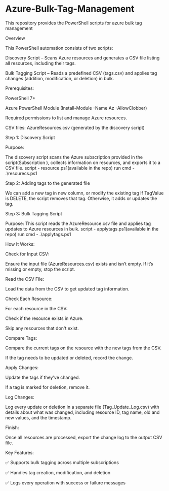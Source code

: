 # Azure-Bulk-Tag-Management
This repository provides the PowerShell scripts for azure bulk tag management


Overview

This PowerShell automation consists of two scripts:

Discovery Script – Scans Azure resources and generates a CSV file listing all resources, including their tags.

Bulk Tagging Script – Reads a predefined CSV (tags.csv) and applies tag changes (addition, modification, or deletion) in bulk.


Prerequisites:

PowerShell 7+

Azure PowerShell Module (Install-Module -Name Az -AllowClobber)

Required permissions to list and manage Azure resources.

CSV files:
AzureResources.csv (generated by the discovery script)



Step 1: Discovery Script

Purpose:

The discovery script scans the Azure subscription provided in the script(Subscription ), collects information on resources, and exports it to a CSV file.
script - resource.ps1(available in the repo)
run cmd - .\resourecs.ps1


Step 2: Adding tags to the generated file

We can add a new tag in new column, or modify the existing tag
If TagValue is DELETE, the script removes that tag.
Otherwise, it adds or updates the tag.


Step 3: Bulk Tagging Script

Purpose:
This script reads the AzureResource.csv file and applies tag updates to Azure resources in bulk.
script - applytags.ps1(available in the repo)
run cmd - .\applytags.ps1



How It Works:

Check for Input CSV:

Ensure the input file (AzureResources.csv) exists and isn’t empty. If it’s missing or empty, stop the script.


Read the CSV File:

Load the data from the CSV to get updated tag information.


Check Each Resource:

For each resource in the CSV:

Check if the resource exists in Azure.

Skip any resources that don't exist.


Compare Tags:

Compare the current tags on the resource with the new tags from the CSV.

If the tag needs to be updated or deleted, record the change.


Apply Changes:

Update the tags if they’ve changed.

If a tag is marked for deletion, remove it.


Log Changes:

Log every update or deletion in a separate file (Tag_Update_Log.csv) with details about what was changed, including resource ID, tag name, old and new values, and the timestamp.


Finish:

Once all resources are processed, export the change log to the output CSV file.



Key Features:

✅ Supports bulk tagging across multiple subscriptions

✅ Handles tag creation, modification, and deletion 

✅ Logs every operation with success or failure messages
